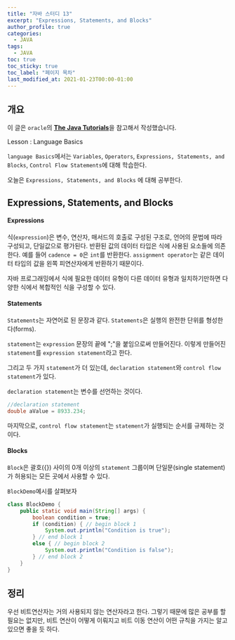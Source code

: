 ```yaml
---
title: "자바 스터디 13"
excerpt: "Expressions, Statements, and Blocks"
author_profile: true
categories:
  - JAVA
tags:
  - JAVA
toc: true
toc_sticky: true
toc_label: "페이지 목차"
last_modified_at: 2021-01-23T00:00-01:00
---
```


## 개요

이 글은 ```oracle```의 [**The Java Tutorials**](https://docs.oracle.com/javase/tutorial/java/concepts/index.html)을 참고해서 작성했습니다.

Lesson : Language Basics

```language Basics```에서는 ```Variables```, ```Operators```, ```Expressions, Statements, and Blocks```, ```Control Flow Statements```에 대해 학습한다.

오늘은 ```Expressions, Statements, and Blocks``` 에 대해 공부한다.

## Expressions, Statements, and Blocks

#### Expressions

식(```expression```)은 변수, 연산자, 매서드의 호출로 구성된 구조로, 언어의 문법에 따라 구성되고, 단일값으로 평가된다. 반환된 값의 데이터 타입은 식에 사용된 요소들에 의존한다. 예를 들어 ```cadence = 0```은 ```int```를 반환한다. ```assignment operator```는 같은 데이터 타입의 값을 왼쪽 피연산자에게 반환하기 때문이다. 

자바 프로그래밍에서 식에 필요한 데이터 유형이 다른 데이터 유형과 일치하기만하면 다양한 식에서 복합적인 식을 구성할 수 있다.

#### Statements

```Statements```는 자연어로 된 문장과 같다. ```Statements```은 실행의 완전한 단위를 형성한다(forms).

```statement```는 ```expression``` 문장의 끝에 ";"을 붙임으로써 만들어진다. 이렇게 만들어진 ```statement```를 ```expression statement```라고 한다.

그리고 두 가지 ```statement```가 더 있는데, ```declaration statement```와 ```control flow statement```가 있다.

```declaration statement```는 변수를 선언하는 것이다.

```java
//declaration statement
double aValue = 8933.234;
```

마지막으로, ```control flow statement```는 ```statement```가 실행되는 순서를 규제하는 것이다.

#### Blocks

```Block```은 괄호({}) 사이의 0개 이상의 ```statement``` 그룹이며 단일문(single statement)가 허용되는 모든 곳에서 사용할 수 있다.

```BlockDemo```예시를 살펴보자

```java
class BlockDemo {
    public static void main(String[] args) {
        boolean condition = true;
        if (condition) { // begin block 1
            System.out.println("Condition is true");
        } // end block 1
        else { // begin block 2
            System.out.println("Condition is false");
        } // end block 2
    }
}
```





## 정리

우선 비트연산자는 거의 사용되지 않는 연산자라고 한다. 그렇기 때문에 많은 공부를 할 필요는 없지만, 비트 연산이 어떻게 이뤄지고 비트 이동 연산이 어떤 규칙을 가지는 알고 있으면 좋을 듯 하다.